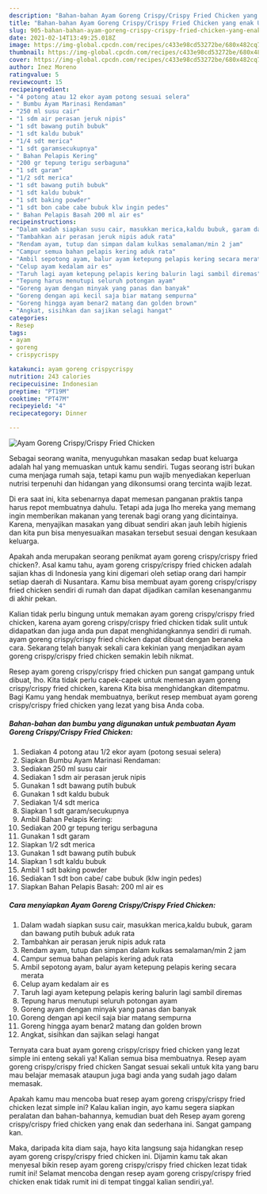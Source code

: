 ```yaml
---
description: "Bahan-bahan Ayam Goreng Crispy/Crispy Fried Chicken yang enak Untuk Jualan"
title: "Bahan-bahan Ayam Goreng Crispy/Crispy Fried Chicken yang enak Untuk Jualan"
slug: 905-bahan-bahan-ayam-goreng-crispy-crispy-fried-chicken-yang-enak-untuk-jualan
date: 2021-02-14T13:49:25.018Z
image: https://img-global.cpcdn.com/recipes/c433e98cd53272be/680x482cq70/ayam-goreng-crispycrispy-fried-chicken-foto-resep-utama.jpg
thumbnail: https://img-global.cpcdn.com/recipes/c433e98cd53272be/680x482cq70/ayam-goreng-crispycrispy-fried-chicken-foto-resep-utama.jpg
cover: https://img-global.cpcdn.com/recipes/c433e98cd53272be/680x482cq70/ayam-goreng-crispycrispy-fried-chicken-foto-resep-utama.jpg
author: Inez Moreno
ratingvalue: 5
reviewcount: 15
recipeingredient:
- "4 potong atau 12 ekor ayam potong sesuai selera"
- " Bumbu Ayam Marinasi Rendaman"
- "250 ml susu cair"
- "1 sdm air perasan jeruk nipis"
- "1 sdt bawang putih bubuk"
- "1 sdt kaldu bubuk"
- "1/4 sdt merica"
- "1 sdt garamsecukupnya"
- " Bahan Pelapis Kering"
- "200 gr tepung terigu serbaguna"
- "1 sdt garam"
- "1/2 sdt merica"
- "1 sdt bawang putih bubuk"
- "1 sdt kaldu bubuk"
- "1 sdt baking powder"
- "1 sdt bon cabe cabe bubuk klw ingin pedes"
- " Bahan Pelapis Basah 200 ml air es"
recipeinstructions:
- "Dalam wadah siapkan susu cair, masukkan merica,kaldu bubuk, garam dan bawang putih bubuk aduk rata"
- "Tambahkan air perasan jeruk nipis aduk rata"
- "Rendam ayam, tutup dan simpan dalam kulkas semalaman/min 2 jam"
- "Campur semua bahan pelapis kering aduk rata"
- "Ambil sepotong ayam, balur ayam ketepung pelapis kering secara merata"
- "Celup ayam kedalam air es"
- "Taruh lagi ayam ketepung pelapis kering balurin lagi sambil diremas"
- "Tepung harus menutupi seluruh potongan ayam"
- "Goreng ayam dengan minyak yang panas dan banyak"
- "Goreng dengan api kecil saja biar matang sempurna"
- "Goreng hingga ayam benar2 matang dan golden brown"
- "Angkat, sisihkan dan sajikan selagi hangat"
categories:
- Resep
tags:
- ayam
- goreng
- crispycrispy

katakunci: ayam goreng crispycrispy 
nutrition: 243 calories
recipecuisine: Indonesian
preptime: "PT19M"
cooktime: "PT47M"
recipeyield: "4"
recipecategory: Dinner

---
```



![Ayam Goreng Crispy/Crispy Fried Chicken](https://img-global.cpcdn.com/recipes/c433e98cd53272be/680x482cq70/ayam-goreng-crispycrispy-fried-chicken-foto-resep-utama.jpg)

Sebagai seorang wanita, menyuguhkan masakan sedap buat keluarga adalah hal yang memuaskan untuk kamu sendiri. Tugas seorang istri bukan cuma menjaga rumah saja, tetapi kamu pun wajib menyediakan keperluan nutrisi terpenuhi dan hidangan yang dikonsumsi orang tercinta wajib lezat.

Di era  saat ini, kita sebenarnya dapat memesan panganan praktis tanpa harus repot membuatnya dahulu. Tetapi ada juga lho mereka yang memang ingin memberikan makanan yang terenak bagi orang yang dicintainya. Karena, menyajikan masakan yang dibuat sendiri akan jauh lebih higienis dan kita pun bisa menyesuaikan masakan tersebut sesuai dengan kesukaan keluarga. 



Apakah anda merupakan seorang penikmat ayam goreng crispy/crispy fried chicken?. Asal kamu tahu, ayam goreng crispy/crispy fried chicken adalah sajian khas di Indonesia yang kini digemari oleh setiap orang dari hampir setiap daerah di Nusantara. Kamu bisa membuat ayam goreng crispy/crispy fried chicken sendiri di rumah dan dapat dijadikan camilan kesenanganmu di akhir pekan.

Kalian tidak perlu bingung untuk memakan ayam goreng crispy/crispy fried chicken, karena ayam goreng crispy/crispy fried chicken tidak sulit untuk didapatkan dan juga anda pun dapat menghidangkannya sendiri di rumah. ayam goreng crispy/crispy fried chicken dapat dibuat dengan beraneka cara. Sekarang telah banyak sekali cara kekinian yang menjadikan ayam goreng crispy/crispy fried chicken semakin lebih nikmat.

Resep ayam goreng crispy/crispy fried chicken pun sangat gampang untuk dibuat, lho. Kita tidak perlu capek-capek untuk memesan ayam goreng crispy/crispy fried chicken, karena Kita bisa menghidangkan ditempatmu. Bagi Kamu yang hendak membuatnya, berikut resep membuat ayam goreng crispy/crispy fried chicken yang lezat yang bisa Anda coba.

<!--inarticleads1-->

##### Bahan-bahan dan bumbu yang digunakan untuk pembuatan Ayam Goreng Crispy/Crispy Fried Chicken:

1. Sediakan 4 potong atau 1/2 ekor ayam (potong sesuai selera)
1. Siapkan  Bumbu Ayam Marinasi Rendaman:
1. Sediakan 250 ml susu cair
1. Sediakan 1 sdm air perasan jeruk nipis
1. Gunakan 1 sdt bawang putih bubuk
1. Gunakan 1 sdt kaldu bubuk
1. Sediakan 1/4 sdt merica
1. Siapkan 1 sdt garam/secukupnya
1. Ambil  Bahan Pelapis Kering:
1. Sediakan 200 gr tepung terigu serbaguna
1. Gunakan 1 sdt garam
1. Siapkan 1/2 sdt merica
1. Gunakan 1 sdt bawang putih bubuk
1. Siapkan 1 sdt kaldu bubuk
1. Ambil 1 sdt baking powder
1. Sediakan 1 sdt bon cabe/ cabe bubuk (klw ingin pedes)
1. Siapkan  Bahan Pelapis Basah: 200 ml air es




<!--inarticleads2-->

##### Cara menyiapkan Ayam Goreng Crispy/Crispy Fried Chicken:

1. Dalam wadah siapkan susu cair, masukkan merica,kaldu bubuk, garam dan bawang putih bubuk aduk rata
1. Tambahkan air perasan jeruk nipis aduk rata
1. Rendam ayam, tutup dan simpan dalam kulkas semalaman/min 2 jam
1. Campur semua bahan pelapis kering aduk rata
1. Ambil sepotong ayam, balur ayam ketepung pelapis kering secara merata
1. Celup ayam kedalam air es
1. Taruh lagi ayam ketepung pelapis kering balurin lagi sambil diremas
1. Tepung harus menutupi seluruh potongan ayam
1. Goreng ayam dengan minyak yang panas dan banyak
1. Goreng dengan api kecil saja biar matang sempurna
1. Goreng hingga ayam benar2 matang dan golden brown
1. Angkat, sisihkan dan sajikan selagi hangat




Ternyata cara buat ayam goreng crispy/crispy fried chicken yang lezat simple ini enteng sekali ya! Kalian semua bisa membuatnya. Resep ayam goreng crispy/crispy fried chicken Sangat sesuai sekali untuk kita yang baru mau belajar memasak ataupun juga bagi anda yang sudah jago dalam memasak.

Apakah kamu mau mencoba buat resep ayam goreng crispy/crispy fried chicken lezat simple ini? Kalau kalian ingin, ayo kamu segera siapkan peralatan dan bahan-bahannya, kemudian buat deh Resep ayam goreng crispy/crispy fried chicken yang enak dan sederhana ini. Sangat gampang kan. 

Maka, daripada kita diam saja, hayo kita langsung saja hidangkan resep ayam goreng crispy/crispy fried chicken ini. Dijamin kamu tak akan menyesal bikin resep ayam goreng crispy/crispy fried chicken lezat tidak rumit ini! Selamat mencoba dengan resep ayam goreng crispy/crispy fried chicken enak tidak rumit ini di tempat tinggal kalian sendiri,ya!.

